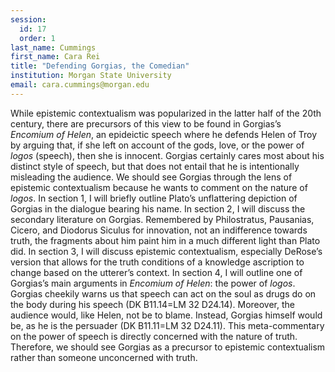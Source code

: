 ```yaml
---
session:
  id: 17
  order: 1
last_name: Cummings
first_name: Cara Rei
title: "Defending Gorgias, the Comedian"
institution: Morgan State University
email: cara.cummings@morgan.edu
---
```


While epistemic contextualism was popularized in the latter half of the 20th century, there are precursors of this view to be found in Gorgias’s *Encomium of Helen*, an epideictic speech where he defends Helen of Troy by arguing that, if she left on account of the gods, love, or the power of *logos* (speech), then she is innocent. Gorgias certainly cares most about his distinct style of speech, but that does not entail that he is intentionally misleading the audience. We should see Gorgias through the lens of epistemic contextualism because he wants to comment on the nature of *logos*.
In section 1, I will briefly outline Plato’s unflattering depiction of Gorgias in the dialogue bearing his name. In section 2, I will discuss the secondary literature on Gorgias. Remembered by Philostratus, Pausanias, Cicero, and Diodorus Siculus for innovation, not an indifference towards truth, the fragments about him paint him in a much different light than Plato did. In section 3, I will discuss epistemic contextualism, especially DeRose’s version that allows for the truth conditions of a knowledge ascription to change based on the utterer’s context. In section 4, I will outline one of Gorgias’s main arguments in *Encomium of Helen*: the power of *logos*. Gorgias cheekily warns us that speech can act on the soul as drugs do on the body during his speech (DK B11.14=LM 32 D24.14). Moreover, the audience would, like Helen, not be to blame. Instead, Gorgias himself would be, as he is the persuader (DK B11.11=LM 32 D24.11). This meta-commentary on the power of speech is directly concerned with the nature of truth. Therefore, we should see Gorgias as a precursor to epistemic contextualism rather than someone unconcerned with truth.


